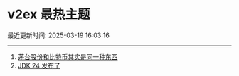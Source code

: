 # v2ex 最热主题

最近更新时间: 2025-03-19 16:03:16

--- 
1. [茅台股份和比特币其实是同一种东西](https://www.v2ex.com/t/1119487) 
2. [JDK 24 发布了](https://www.v2ex.com/t/1119493) 
